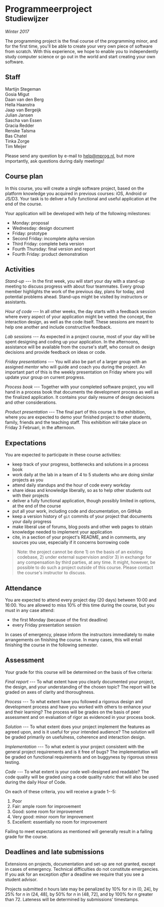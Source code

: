 # Programmeerproject<br><small>Studiewijzer</small>

*Winter 2017*

The programming project is the final course of the programming minor, and for the first time, you'll be able to create your very own piece of software from scratch. With this experience, we hope to enable you to independently study computer science or go out in the world and start creating your own software.

## Staff

Martijn Stegeman  
Gosia Migut  
Daan van den Berg  
Hella Haanstra  
Jaap van Bergeijk  
Julian Jansen  
Sascha van Essen  
Gracia Redder  
Renske Talsma  
Bas Chatel  
Tinka Zorge  
Tim Meijer

Please send any question by e-mail to <help@mprog.nl>, but more importantly, ask questions during daily meetings!

## Course plan

In this course, you will create a single software project, based on the platform knowledge you acquired in previous courses: iOS, Android or JS/D3. Your task is to deliver a fully functional and useful application at the end of the course.

Your application will be developed with help of the following milestones:

- Monday: proposal
- Wednesday: design document
- Friday: prototype
- Second Friday: incomplete alpha version
- Third Friday: complete beta version
- Fourth Thursday: final version and report
- Fourth Friday: product demonstration

## Activities

*Stand-up* --- In the first week, you will start your day with a stand-up meeting to discuss progress with about four teammates. Every group member highlights the work of the previous day, plans for today, and potential problems ahead. Stand-ups might be visited by instructors or assistants.

*Hour of code* --- In all other weeks, the day starts with a feedback session where every aspect of your application might be vetted: the concept, the interaction design, as well as the code itself. These sessions are meant to help one another and include constructive feedback.

*Lab sessions* --- As expected in a project course, most of your day will be spent designing and coding up your application. In the afternoons, assistance will be available from the course's staff, who consult on design decisions and  provide feedback on ideas or code.

*Friday presentations* --- You will also be part of a larger group with an assigned *mentor* who will guide and coach you during the project. An important part of this is the weekly presentation on Friday where you will update your group on current progress.

*Process book* --- Together with your completed software project, you will hand in a process book that documents the development process as well as the finalized application. It contains your daily resume of design decisions and other considerations.

*Product presentation* --- The final part of this course is the exhibition, where you are expected to demo your finished project to other students, family, friends and the teaching staff. This exhibition will take place on Friday 3 Februari, in the afternoon.

## Expectations

You are expected to participate in these course activities:

- keep track of your progress, bottlenecks and solutions in a process book
- work daily at the lab in a team of 4 to 5 students who are doing similar projects as you
- attend daily standups and the hour of code every workday
- share ideas and knowledge liberally, so as to help other students out with their projects
- deliver a fully functional application, though possibly limited in options, at the end of the course
- put all your work, including code and documentation, on GitHub
- keep a version history of `git` commits of your project that documents your daily progress
- make liberal use of forums, blog posts and other web pages to obtain knowledge needed to implement your application
- cite, in a section of your project's README, and in comments, any sources you use, especially if it concerns borrowing code

> Note: the project cannot be done 1) on the basis of an existing codebase, 2) under external supervision and/or 3) in exchange for any compensation by third parties, at any time. It might, however, be possible to do such a project outside of this course. Please contact the course's instructor to discuss.

## Attendance

You are expected to attend every project day (20 days) between 10:00 and 16:00. You are allowed to miss 10% of this time during the course, but you must in any case attend:

- the first Monday (because of the first deadline)
- every Friday presentation session

In cases of emergency, please inform the instructors immediately to make arrangements on finishing the course. In many cases, this will entail finishing the course in the following semester.

## Assessment

Your grade for this course will be determined on the basis of five criteria:

*Final report* --- To what extent have you clearly documented your project, the design, and your understanding of the chosen topic? The report will be graded on axes of clarity and thoroughness.

*Process* --- To what extent have you followed a rigorous design and development process and have you worked with others to enhance your and their learning? The process will be grades on the basis of peer assessment and on evaluation of rigor as evidenced in your process book.

*Solution* --- To what extent does your project implement the features as agreed upon, and is it useful for your intended audience? The solution will be graded primarily on usefulness, coherence and interaction design.

*Implementation* --- To what extent is your project consistent with the general project requirements and is it free of bugs? The implementation will be graded on functional requirements and on buggyness by rigorous stress testing.

*Code* --- To what extent is your code well-designed and readable? The code quality will be graded using a code quality rubric that will also be used during the daily Hour of Code.

On each of these criteria, you will receive a grade 1--5:

1. Poor
2. Fair: ample room for improvement
3. Good: some room for improvement
4. Very good: minor room for improvement
5. Excellent: essentially no room for improvement

Failing to meet expectations as mentioned will generally result in a failing grade for the course.

## Deadlines and late submissions

Extensions on projects, documentation and set-up are not granted, except in cases of emergency. Technical difficulties do not constitute emergencies. If you ask for an exception *after* a deadline we require that you see a student advisor.

Projects submitted *n* hours late may be penalized by 10% for *n* in (0, 24], by 25% for *n* in (24, 48], by 50% for *n* in (48, 72], and by 100% for *n* greater than 72. Lateness will be determined by submissions' timestamps.

